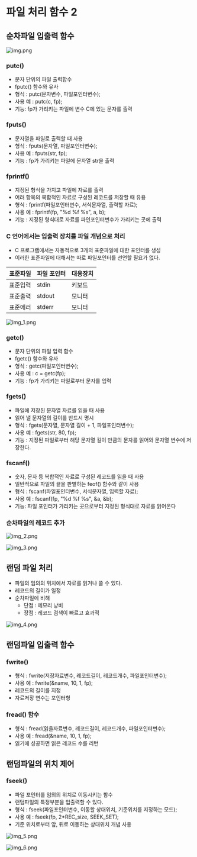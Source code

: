 # 파일 처리 함수 2

## 순차파일 입출력 함수

![img.png](14_image/img.png)

### putc()

- 문자 단위의 파일 출력함수
- fputc() 함수와 유사
- 형식 : putc(문자변수, 파일포인터변수);
- 사용 예 : putc(c, fp);
- 기능: fp가 가리키는 파일에 변수 C에 있는 문자를 출력

### fputs()

- 문자열을 파일로 출력할 때 사용
- 형식 : fputs(문자열, 파일포인터변수);
- 사용 예 : fputs(str, fp);
- 기능 : fp가 가리키는 파일에 문자열 str을 출력

### fprintf()

- 지정된 형식을 가지고 파일에 자료를 출력
- 여러 항목의 복합적인 자료로 구성된 레코드를 저장할 때 유용
- 형식 : fprintf(파일포인터변수, 서식문자열, 출력할 자료);
- 사용 예 : fprintf(fp, "%d %f %s", a, b);
- 기능 : 지정된 형식대로 자료를 파인포인터변수가 가리키는 곳에 출력

### C 언어에서는 입출력 장치를 파일 개념으로 처리

- C 프로그램에서는 자동적으로 3개의 표준파일에 대한 포인터를 생성
- 이러한 표준파일에 대해서는 따로 파일포인터를 선언할 필요가 없다.

| 표준파일 | 파일 포인터 | 대응장치 |
|------|--------|------|
| 표준입력 | stdin  | 키보드  |
| 표준출력 | stdout | 모니터  |
| 표준에러 | stderr | 모니터  |

![img_1.png](14_image/img_1.png)

### getc()

- 문자 단위의 파일 입력 함수
- fgetc() 함수와 유사
- 형식 : getc(파일포인터변수);
- 사용 예 : c = getc(fp);
- 기능 : fp가 가리키는 파일로부터 문자를 입력

### fgets()

- 파일에 저장된 문자열 자료를 읽을 때 사용
- 읽어 낼 문자열의 길이를 반드시 명시
- 형식 : fgets(문자열, 문자열 길이 + 1, 파일포인터변수);
- 사용 예 : fgets(str, 80, fp);
- 기능 : 지정된 파일로부터 해당 문자열 길이 만큼의 문자를 읽어와 문자열 변수에 저장한다.

### fscanf()

- 숫자, 문자 등 복합적인 자료로 구성된 레코드를 읽을 때 사용
- 일반적으로 파일의 끝을 판별하는 feof() 함수와 같이 사용
- 형식 : fscanf(파일포인터변수, 서식문자열, 입력할 자료);
- 사용 예 : fscanf(fp, "%d %f %s", &a, &b);
- 기능: 파일 포인터가 가리키는 곳으로부터 지정된 형식대로 자료를 읽어온다

### 순차파일의 레코드 추가

![img_2.png](14_image/img_2.png)

![img_3.png](14_image/img_3.png)

## 랜덤 파일 처리

- 파일의 임의의 위치에서 자료를 읽거나 쓸 수 있다.
- 레코드의 길이가 일정
- 순차파일에 비해
  - 단점 : 메모리 낭비
  - 장점 : 레코드 검색이 빠르고 효과적

![img_4.png](14_image/img_4.png)

## 랜덤파일 입출력 함수

### fwrite()

- 형식 : fwrite(저장자료변수, 레코드길이, 레코드개수, 파일포인터변수);
- 사용 예 : fwrite(&name, 10, 1, fp);
- 레코드의 길이를 지정
- 자료저장 변수는 포인터형

### fread() 함수

- 형식 : fread(읽을자료변수, 레코드길이, 레코드개수, 파일포인터변수);
- 사용 예 : fread(&name, 10, 1, fp);
- 읽기에 성공하면 읽은 레코드 수를 리턴

## 랜덤파일의 위치 제어

### fseek()

- 파일 포인터를 임의의 위치로 이동시키는 함수
- 랜덤파일의 특정부분을 입출력할 수 있다.
- 형식 : fseek(파일포인터변수, 이동할 상대위치, 기준위치를 지정하는 모드);
- 사용 예 : fseek(fp, 2*REC_size, SEEK_SET);
- 기준 위치로부터 앞, 뒤로 이동하는 상대위치 개념 사용

![img_5.png](14_image/img_5.png)

![img_6.png](14_image/img_6.png)
